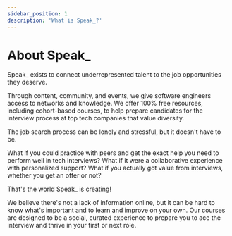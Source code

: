 ```yaml
---
sidebar_position: 1
description: 'What is Speak_?'
---
```


# About Speak\_

Speak\_ exists to connect underrepresented talent to the job opportunities they deserve.

Through content, community, and events, we give software engineers access to networks and knowledge. We offer 100% free resources, including cohort-based courses, to help prepare candidates for the interview process at top tech companies that value diversity.

The job search process can be lonely and stressful, but it doesn't have to be.

What if you could practice with peers and get the exact help you need to perform well in tech interviews? What if it were a collaborative experience with personalized support? What if you actually got value from interviews, whether you get an offer or not?

That's the world Speak\_ is creating!

We believe there's not a lack of information online, but it can be hard to know what's important and to learn and improve on your own. Our courses are designed to be a social, curated experience to prepare you to ace the interview and thrive in your first or next role.
